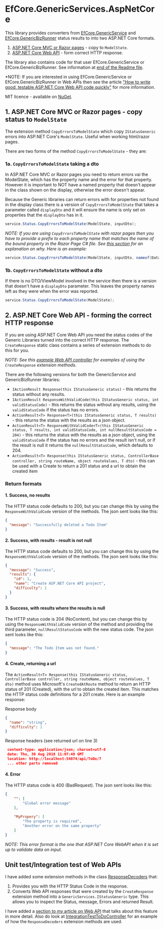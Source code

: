 # EfCore.GenericServices.AspNetCore

This library provides converters from [EfCore.GenericService](https://github.com/JonPSmith/EfCore.GenericServices)
and [EfCore.GenericBizRunner](https://github.com/JonPSmith/EfCore.GenericBizRunner) status results to into two ASP.NET Core formats. 

1. [ASP.NET Core MVC or Razor pages](#1-aspnet-core-mvc-or-razor-pages---copy-status-to-modelstate) - copy to `ModelState`.
2. [ASP.NET Core Web API](#2-aspnet-core-web-api---forming-the-correct-http-response) - form correct HTTP response.

The library also contains code for that user EfCore.GenericService or EfCore.GenericBizRunner. 
See information at [end of the Readme file](#unit-testintegration-test-of-web-apis).

*NOTE: If you are interested in using EfCore.GenericService or EfCore.GenericBizRunner in Web APIs then see the article
["How to write good, testable ASP.NET Core Web API code quickly"](https://www.thereformedprogrammer.net/how-to-write-good-testable-asp-net-core-web-api-code-quickly/)
for more information.

MIT licence - available on [NuGet](https://www.nuget.org/packages/EfCore.GenericServices.AspNetCore/).

## 1. ASP.NET Core MVC or Razor pages - copy status to `ModelState`

The extension method `CopyErrorsToModelState` which copy `IStatusGeneric` errors into ASP.NET Core's `ModelState`.
Useful when working html/razor pages.

There are two forms of the method `CopyErrorsToModelState` - they are:

### 1a. `CopyErrorsToModelState` taking a dto

In ASP.NET Core MVC or Razor pages you need to return errors vai the ModelState, which has the property name and the error for that property. However it is important to NOT have a named property that doesn't appear in the class shown on the display, otherwise the error doesn't appear.

Because the Generic libraries can return errors with for properties not found in the display class there is a version of `CopyErrorsToModelState` that takes a parameter called `displayDto` and it will ensure the name is only set on properties that the `displayDto` has in it.

```csharp
service.Status.CopyErrorsToModelState(ModelState, inputDto);
```

*NOTE: If you are using `CopyErrorsToModelState` with razor pages then you have to provide a prefix to each property name that matches the name of the bound property in the Razor Page C# file. See [this section](https://www.thereformedprogrammer.net/six-things-i-learnt-about-using-asp-net-cores-razor-pages/#changed-the-validation-name-in-the-view-is-a-bit-more-complex) for an explanation on why. Here is an example:*

```csharp
service.Status.CopyErrorsToModelState(ModelState, inputDto, nameof(Data));
```

### 1b. `CopyErrorsToModelState` without a dto

If there is no DTO/ViewModel involved in the service then there is a version that doesn't have a `displayDto` parameter. This leaves the property names left as they were when the error was reported.

```csharp
service.Status.CopyErrorsToModelState(ModelState);
```

## 2. ASP.NET Core Web API - forming the correct HTTP response

If you are using ASP.NET Core Web API you need the status codes of the Generic Libraries turned into the correct HTTP response. The `CreateResponse` static class contains a series of extension methods to do this for you. 

*NOTE: See this [example Web API controller](https://github.com/JonPSmith/EfCore.GenericServices.AspNetCore/blob/master/ExampleWebApi/Controllers/ToDoController.cs) for examples of using the `CreateResponse` extension methods.*

There are the following versions for both the GenericService and GenericBizRunner libraries:

- `IActionResult Response(this IStatusGeneric status)` - this returns the status without any results. 
- `IActionResult ResponseWithValidCode(this IStatusGeneric status, int validStatusCode)` - this returns the status without any results, using the `validStatusCode` if the status has no errors.
- `ActionResult<T> Response<T>(this IStatusGeneric status, T results)` - this returns the status with the results as a json object.
- `ActionResult<T> ResponseWithValidCode<T>(this IStatusGeneric status, T results, int validStatusCode, int nullResultStatusCode = 204)` - this returns the status with the results as a json object, using the `validStatusCode` if the status has no errors and the result isn't null, or if the result is null it returns the `nullResultStatusCode`, which defaults to 204.
- `ActionResult<T> Response(this IStatusGeneric status, ControllerBase controller, string routeName, object routeValues, T dto)` - this can be used with a Create to return a 201 status and a url to obtain the created item

### Return formats

#### 1. Success, no results
The HTTP status code defaults to 200, but you can change this by using the `ResponseWithValidCode` version of the methods. The json sent looks like this:

```json
{
  "message": "Successfully deleted a Todo Item"
}
```

#### 2. Success, with results - result is not null
The HTTP status code defaults to 200, but you can change this by using the `ResponseWithValidCode` version of the methods. The json sent looks like this:

```json
{
  "message": "Success",
  "results": {
    "id": 1,
    "name": "Create ASP.NET Core API project",
    "difficulty": 1
  }
}
```

#### 3. Success, with results where the results is null
The HTTP status code is 204 (NoContent), but you can change this by using the `ResponseWithValidCode` 
version of the method and providing the third parameter, `nullResultStatusCode` with the new status code.
The json sent looks like this:

```json
{
  "message": "The Todo Item was not found."
}
```

#### 4. Create, returning a url
The `ActionResult<T> Response(this IStatusGeneric status, ControllerBase controller, string routeName, object routeValues, T dto)`
method uses Microsoft's `CreatedAtRoute` method to return an HTTP status of 201 (Created), with the url to obtain the created item.
This matches the HTTP status code definitions for a 201 create. Here is an example response:

Response body
```json
{
  "name": "string",
  "difficulty": 1
}
```
Response headers (see returned url on line 3)
```json
 content-type: application/json; charset=utf-8 
 date: Thu, 30 Aug 2018 11:07:48 GMT 
 location: http://localhost:54074/api/ToDo/7 
 ... other parts removed 
```

#### 4. Error
The HTTP status code is 400 (BadRequest). The json sent looks like this:

```json
{
    "": [
        "Global error message"
    ],    
    
    "MyPropery": [
        "The property is required",
        "Another error on the same property"
    ]
}
```

*NOTE: This error format is the one that ASP.NET Core WebAPI when it is set up to validate data on input.*

## Unit test/Integration test of Web APIs

I have added some extension methods in the class [ResponseDecoders](https://github.com/JonPSmith/EfCore.GenericServices.AspNetCore/blob/master/GenericServices.AspNetCore/UnitTesting/ResponseDecoders.cs)
that:

1. Provides you with the HTTP Status Code in the response.
2. Converts Web API responses that were created by the `CreateResponse` extension method into a `GenericServices.IStatusGeneric` type. This allows you to inspect the Status, message, Errors and returned Result.

I have added a [section to my article on Web API](https://www.thereformedprogrammer.net/how-to-write-good-testable-asp-net-core-web-api-code-quickly/?preview=true#update-now-with-unit-test-support) that talks about this feature in more detail. Also do look at [IntegrationTestToDoController](https://github.com/JonPSmith/EfCore.GenericServices.AspNetCore/blob/master/Test/UnitTests/ExampleApp/IntegrationTestToDoController.cs) for an example of how the `ResponseDecoders` extension methods are used.
